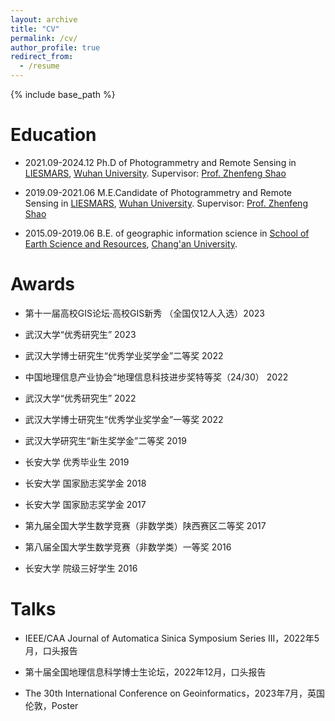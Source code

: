 ```yaml
---
layout: archive
title: "CV"
permalink: /cv/
author_profile: true
redirect_from:
  - /resume
---
```


{% include base_path %}

Education
======


* 2021.09-2024.12                Ph.D of Photogrammetry and Remote Sensing in [LIESMARS](https://liesmars.whu.edu.cn/), [Wuhan University](https://www.whu.edu.cn/).    Supervisor: [Prof. Zhenfeng Shao](http://www.lmars.whu.edu.cn/prof_web/shaozhenfeng/index.html) 

* 2019.09-2021.06        M.E.Candidate of Photogrammetry and Remote Sensing in [LIESMARS](https://liesmars.whu.edu.cn/), [Wuhan University](https://www.whu.edu.cn/).    Supervisor: [Prof. Zhenfeng Shao](http://www.lmars.whu.edu.cn/prof_web/shaozhenfeng/index.html) 

* 2015.09-2019.06         B.E. of geographic information science in [School of Earth Science and Resources](https://zyonline.chd.edu.cn/), [Chang'an University](https://www.chd.edu.cn/).  


Awards
======
* 第十一届高校GIS论坛·高校GIS新秀 （全国仅12人入选）2023

* 武汉大学“优秀研究生” 2023

* 武汉大学博士研究生“优秀学业奖学金”二等奖  2022

* 中国地理信息产业协会“地理信息科技进步奖特等奖（24/30） 2022

* 武汉大学“优秀研究生” 2022

* 武汉大学博士研究生“优秀学业奖学金”一等奖 2022

* 武汉大学研究生“新生奖学金”二等奖 2019 

* 长安大学 优秀毕业生 2019

* 长安大学 国家励志奖学金 2018

* 长安大学 国家励志奖学金 2017

* 第九届全国大学生数学竞赛（非数学类）陕西赛区二等奖 2017

* 第八届全国大学生数学竞赛（非数学类）一等奖 2016

* 长安大学 院级三好学生 2016


Talks
======
* IEEE/CAA Journal of Automatica Sinica Symposium Series III，2022年5月，口头报告 
 
* 第十届全国地理信息科学博士生论坛，2022年12月，口头报告 

* The 30th International Conference on Geoinformatics，2023年7月，英国伦敦，Poster





